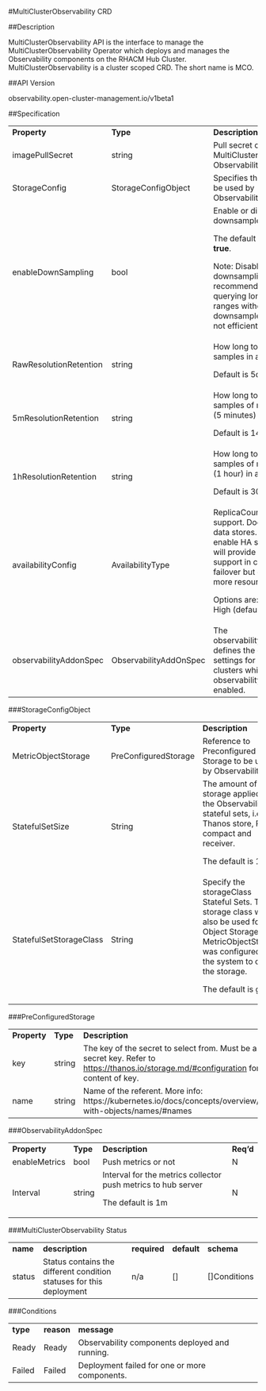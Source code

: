 #MultiClusterObservability CRD 


 
##Description

MultiClusterObservability API is the interface to manage the MultiClusterObservability Operator which deploys and manages the Observability components on the RHACM Hub Cluster. MultiClusterObservability is a cluster scoped CRD. The short name is MCO.

##API Version

observability.open-cluster-management.io/v1beta1


##Specification


<table>
  <tr>
   <td><strong>Property</strong>
   </td>
   <td><strong>Type</strong>
   </td>
   <td><strong>Description</strong>
   </td>
   <td><strong>Req’d</strong>
   </td>
  </tr>
  <tr>
   <td>imagePullSecret
   </td>
   <td>string
   </td>
   <td>Pull secret of the MultiCluster Observability images
   </td>
   <td>n
   </td>
  </tr>
  <tr>
   <td>StorageConfig
   </td>
   <td>StorageConfigObject
   </td>
   <td>Specifies the storage to be used by Observability
   </td>
   <td>
   </td>
  </tr>
  <tr>
   <td>enableDownSampling
   </td>
   <td>bool
   </td>
   <td>Enable or disable the downsample. 
<p>
The default value is <strong>true</strong>. 
<p>
Note: Disabling downsampling is not recommended as querying long time ranges without non-downsampled data is not efficient and useful.
   </td>
   <td>N
   </td>
  </tr>
  <tr>
   <td>RawResolutionRetention
   </td>
   <td>string
   </td>
   <td>How long to retain raw samples in a bucket. 
<p>
Default is 5d
   </td>
   <td>N
   </td>
  </tr>
  <tr>
   <td>5mResolutionRetention
   </td>
   <td>string
   </td>
   <td>How long to retain samples of resolution 1 (5 minutes) in a bucket.
<p>
 Default is 14d
   </td>
   <td>N
   </td>
  </tr>
  <tr>
   <td>1hResolutionRetention
   </td>
   <td>string
   </td>
   <td>How long to retain samples of resolution 2 (1 hour) in a bucket. 
<p>
Default is 30d.
   </td>
   <td>N
   </td>
  </tr>
  <tr>
   <td>availabilityConfig
   </td>
   <td>AvailabilityType
   </td>
   <td>ReplicaCount for HA support. Does not affect data stores. High will enable HA support. This will provide better support in cases of failover but consumes more resources. 
<p>
Options are: Basic and High (default).
   </td>
   <td>N
   </td>
  </tr>
  <tr>
   <td>observabilityAddonSpec
   </td>
   <td>ObservabilityAddOnSpec 
   </td>
   <td>The observabilityAddonSpec defines the global settings for all managed clusters which have observability add-on enabled.
   </td>
   <td>n
   </td>
  </tr>
</table>


###StorageConfigObject


<table>
  <tr>
   <td><strong>Property</strong>
   </td>
   <td><strong>Type</strong>
   </td>
   <td><strong>Description</strong>
   </td>
   <td><strong>Req’d</strong>
   </td>
  </tr>
  <tr>
   <td>MetricObjectStorage
   </td>
   <td>PreConfiguredStorage
   </td>
   <td>Reference to Preconfigured Storage to be used by Observability.
   </td>
   <td>N
   </td>
  </tr>
  <tr>
   <td>StatefulSetSize
   </td>
   <td>String
   </td>
   <td>The amount of storage applied to the Observability stateful sets, i.e. Thanos store, Rule, compact and receiver. 
<p>
The default is 10Gi
   </td>
   <td>
   </td>
  </tr>
  <tr>
   <td>StatefulSetStorageClass
   </td>
   <td>String
   </td>
   <td>Specify the storageClass Stateful Sets.  This storage class will also be used for Object Storage if MetricObjectStorage was configured for the system to create the storage. 
<p>
The default  is gp2.
   </td>
   <td>N
   </td>
  </tr>
</table>


###PreConfiguredStorage


<table>
  <tr>
   <td><strong>Property</strong>
   </td>
   <td><strong>Type</strong>
   </td>
   <td><strong>Description</strong>
   </td>
   <td><strong>Req’d</strong>
   </td>
  </tr>
  <tr>
   <td>key
   </td>
   <td>string
   </td>
   <td>The key of the secret to select from. Must be a valid secret key. Refer to <a href="https://thanos.io/storage.md/#configuration">https://thanos.io/storage.md/#configuration</a> for a valid content of key.
   </td>
   <td>y
   </td>
  </tr>
  <tr>
   <td>name
   </td>
   <td>string
   </td>
   <td>Name of the referent. More info: https://kubernetes.io/docs/concepts/overview/working-with-objects/names/#names
   </td>
   <td>y
   </td>
  </tr>
</table>


###ObservabilityAddonSpec

 
<table>
  <tr>
   <td><strong>Property</strong>
   </td>
   <td><strong>Type</strong>
   </td>
   <td><strong>Description</strong>
   </td>
   <td><strong>Req’d</strong>
   </td>
  </tr>
  <tr>
   <td>enableMetrics
   </td>
   <td>bool
   </td>
   <td>Push metrics or not
   </td>
   <td>N
   </td>
  </tr>
  <tr>
   <td>Interval
   </td>
   <td>string
   </td>
   <td>Interval for the metrics collector push metrics to hub server
<p>
The default is 1m
   </td>
   <td>N
   </td>
  </tr>
</table>


###MultiClusterObservability Status


<table>
  <tr>
   <td><strong>name</strong>
   </td>
   <td><strong>description</strong>
   </td>
   <td><strong>required</strong>
   </td>
   <td><strong>default</strong>
   </td>
   <td><strong>schema</strong>
   </td>
  </tr>
  <tr>
   <td>status
   </td>
   <td>Status contains the different condition statuses for this deployment
   </td>
   <td>n/a
   </td>
   <td>[]
   </td>
   <td>[]Conditions
   </td>
  </tr>
</table>


###Conditions

<table>
  <tr>
   <td><strong>type</strong>
   </td>
   <td><strong>reason</strong>
   </td>
   <td><strong>message</strong>
   </td>
  </tr>
  <tr>
   <td>Ready
   </td>
   <td>Ready
   </td>
   <td>Observability components deployed and running.
   </td>
  </tr>
  <tr>
   <td>Failed
   </td>
   <td>Failed
   </td>
   <td>Deployment failed for one or more components.
   </td>
  </tr>
</table>

